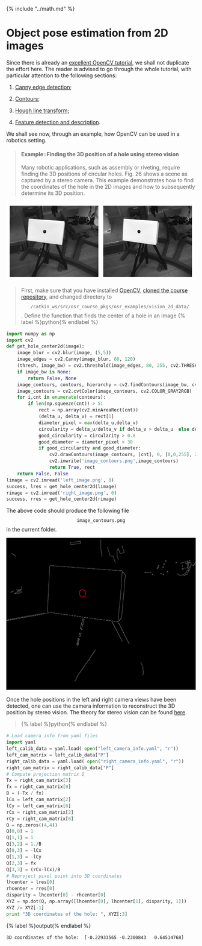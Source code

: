 {% include "../math.md" %}

# Object pose estimation from 2D images
Since there is already an [excellent OpenCV tutorial](http://docs.opencv.org/3.0-beta/doc/py_tutorials/py_tutorials.html),
we shall not duplicate the effort here. The reader is advised to go
through the whole tutorial, with particular attention to the following
sections:

1. [Canny edge detection](http://docs.opencv.org/3.0-beta/doc/py_tutorials/py_imgproc/py_canny/py_canny.html#canny);

2. [Contours](http://opencv-python-tutroals.readthedocs.io/en/latest/py_tutorials/py_imgproc/py_contours/py_table_of_contents_contours/py_table_of_contents_contours.html#table-of-content-contours); 

3. [Hough line transform](http://opencv-python-tutroals.readthedocs.io/en/latest/py_tutorials/py_imgproc/py_houghlines/py_houghlines.html#hough-lines);

4. [Feature detection and description](http://opencv-python-tutroals.readthedocs.io/en/latest/py_tutorials/py_feature2d/py_table_of_contents_feature2d/py_table_of_contents_feature2d.html#py-table-of-content-feature2d). 

We shall see now, through an example, how OpenCV can be used in a
robotics setting.

> #### Example::Finding the 3D position of a hole using stereo vision
>Many robotic applications, such as assembly or riveting, require
finding the 3D positions of circular holes. Fig. 26  shows a scene
as captured by a stereo camera. This example demonstrates how to find the
coordinates of the hole in the 2D images and how to subsequently
determine its 3D position.
>
![Scene captured by a stereo camera (left and right views).](../assets/vision/stereo_image.png)

>First, make sure that you have installed
>[OpenCV](../installation/vision.md#installation), [cloned the course repository](../installation/basic_tools.md#git),
>and changed directory to
>$$\texttt{~/catkin_ws/src/osr_course_pkgs/osr_examples/vision_2d_data/}$$. Define
>the function that finds the center of a hole in an image
>{% label %}python{% endlabel %}
``` python
import numpy as np
import cv2
def get_hole_center2d(image):
	image_blur = cv2.blur(image, (5,5))
	image_edges = cv2.Canny(image_blur, 60, 120)
	(thresh, image_bw) = cv2.threshold(image_edges, 80, 255, cv2.THRESH_BINARY+cv2.THRESH_OTSU)
	if image_bw is None:
		return False, None
	image_contours, contours, hierarchy = cv2.findContours(image_bw, cv2.RETR_TREE, cv2.CHAIN_APPROX_SIMPLE)
	image_contours = cv2.cvtColor(image_contours, cv2.COLOR_GRAY2RGB)
	for i,cnt in enumerate(contours):
		if len(np.squeeze(cnt)) > 5:
			rect = np.array(cv2.minAreaRect(cnt))
			(delta_u, delta_v) = rect[1]
			diameter_pixel = max(delta_u,delta_v)
			circularity = delta_u/delta_v if delta_v > delta_u  else delta_v/delta_u
			good_circularity = circularity > 0.8
			good_diameter = diameter_pixel > 30
			if good_circularity and good_diameter:
				cv2.drawContours(image_contours, [cnt], 0, [0,0,255], 2)
				cv2.imwrite('image_contours.png',image_contours)
				return True, rect
	return False, False
limage = cv2.imread('left_image.png', 0)
success, lres = get_hole_center2d(limage)
rimage = cv2.imread('right_image.png', 0)
success, rres = get_hole_center2d(rimage)
```
>
The above code should produce the following file
$$\texttt{image_contours.png}$$ in the current folder.
>
![The hole contour is detected in the right image.](../assets/vision/image_contours.png)
>
Once the hole positions in the left and right camera views have been
detected, one can use the camera information to reconstruct the 3D position by stereo vision. The theory for stereo vision can be found [here](http://docs.opencv.org/2.4/modules/calib3d/doc/camera_calibration_and_3d_reconstruction.html).
>{% label %}python{% endlabel %}
``` python
# Load camera info from yaml files
import yaml
left_calib_data = yaml.load( open("left_camera_info.yaml", "r"))
left_cam_matrix = left_calib_data["P"] 
right_calib_data = yaml.load( open("right_camera_info.yaml", "r"))
right_cam_matrix = right_calib_data["P"] 
# Compute projection matrix Q
Tx = right_cam_matrix[3]
fx = right_cam_matrix[0]
B = (-Tx / fx)
lCx = left_cam_matrix[2]
lCy = left_cam_matrix[6]
rCx = right_cam_matrix[2]
rCy = right_cam_matrix[6]
Q = np.zeros((4,4))
Q[0,0] = 1
Q[1,1] = 1
Q[3,2] = 1./B
Q[0,3] = -lCx
Q[1,3] = -lCy
Q[2,3] = fx
Q[3,3] = (rCx-lCx)/B
# Reproject pixel point into 3D coordinates
lhcenter = lres[0]
rhcenter = rres[0]
disparity = lhcenter[0] - rhcenter[0]
XYZ = np.dot(Q, np.array([lhcenter[0], lhcenter[1], disparity, 1]))
XYZ /= XYZ[-1]
print "3D coordinates of the hole: ", XYZ[:3]
```
>
{% label %}output{% endlabel %}
```
3D coordinates of the hole:  [-0.22933565 -0.2300843   0.64514768]
```
